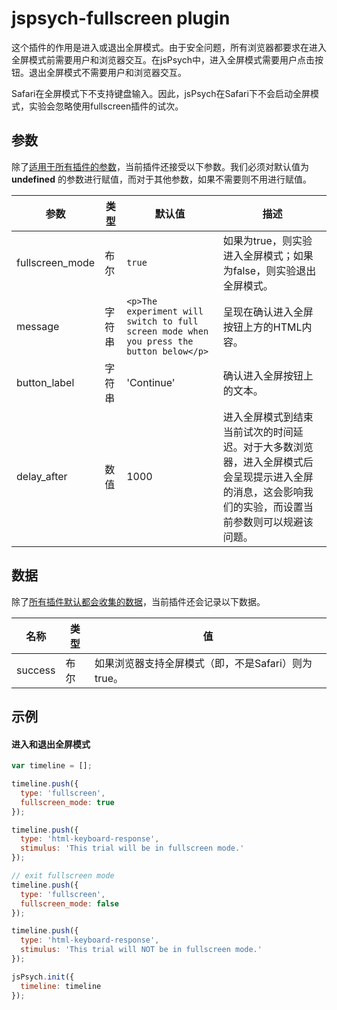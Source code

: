 # jspsych-fullscreen plugin

这个插件的作用是进入或退出全屏模式。由于安全问题，所有浏览器都要求在进入全屏模式前需要用户和浏览器交互。在jsPsych中，进入全屏模式需要用户点击按钮。退出全屏模式不需要用户和浏览器交互。

Safari在全屏模式下不支持键盘输入。因此，jsPsych在Safari下不会启动全屏模式，实验会忽略使用fullscreen插件的试次。

## 参数

除了[适用于所有插件的参数](/overview/plugins.html#parameters-available-in-all-plugins)，当前插件还接受以下参数。我们必须对默认值为 **undefined** 的参数进行赋值，而对于其他参数，如果不需要则不用进行赋值。

参数 | 类型 | 默认值 | 描述 
----------|------|---------------|------------
fullscreen_mode | 布尔 | `true` | 如果为true，则实验进入全屏模式；如果为false，则实验退出全屏模式。 
message | 字符串 | `<p>The experiment will switch to full screen mode when you press the button below</p>` | 呈现在确认进入全屏按钮上方的HTML内容。 
button_label | 字符串 |  'Continue' | 确认进入全屏按钮上的文本。 
delay_after | 数值 | 1000 | 进入全屏模式到结束当前试次的时间延迟。对于大多数浏览器，进入全屏模式后会呈现提示进入全屏的消息，这会影响我们的实验，而设置当前参数则可以规避该问题。 

## 数据

除了[所有插件默认都会收集的数据](/overview/plugins.html#data-collected-by-all-plugins)，当前插件还会记录以下数据。

名称 | 类型 | 值 
-----|------|------
success | 布尔 | 如果浏览器支持全屏模式（即，不是Safari）则为true。 

## 示例

#### 进入和退出全屏模式

```javascript
var timeline = [];

timeline.push({
  type: 'fullscreen',
  fullscreen_mode: true
});

timeline.push({
  type: 'html-keyboard-response',
  stimulus: 'This trial will be in fullscreen mode.'
});

// exit fullscreen mode
timeline.push({
  type: 'fullscreen',
  fullscreen_mode: false
});

timeline.push({
  type: 'html-keyboard-response',
  stimulus: 'This trial will NOT be in fullscreen mode.'
});

jsPsych.init({
  timeline: timeline
});
```
